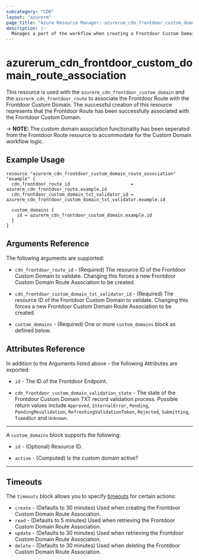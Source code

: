 ```yaml
---
subcategory: "CDN"
layout: "azurerm"
page_title: "Azure Resource Manager: azurerum_cdn_frontdoor_custom_domain_route_association"
description: |-
  Manages a part of the workflow when creating a Frontdoor Custom Domain.
---
```


# azurerum_cdn_frontdoor_custom_domain_route_association

This resource is used with the `azurerm_cdn_frontdoor_custom_domain` and the `azurerm_cdn_frontdoor_route` to associate the Frontdoor Route with the Frontdoor Custom Domain. The successful creation of this resource represents that the Frontdoor Route has been successfully associated with the Frontdoor Custom Domain.

-> **NOTE:** The custom domain association functionality has been seperated from the Frontdoor Route resource to accommodate for the Custom Domain workflow logic.

## Example Usage

```hcl
resource "azurerm_cdn_frontdoor_custom_domain_route_association" "example" {
  cdn_frontdoor_route_id                       = azurerm_cdn_frontdoor_route.example.id
  cdn_frontdoor_custom_domain_txt_validator_id = azurerm_cdn_frontdoor_custom_domain_txt_validator.example.id

  custom_domains {
    id = azurerm_cdn_frontdoor_custom_domain.example.id
  }
}
```

## Arguments Reference

The following arguments are supported:

* `cdn_frontdoor_route_id` - (Required) The resource ID of the Frontdoor Custom Domain to validate. Changing this forces a new Frontdoor Custom Domain Route Association to be created.

* `cdn_frontdoor_custom_domain_txt_validator_id` - (Required) The resource ID of the Frontdoor Custom Domain to validate. Changing this forces a new Frontdoor Custom Domain Route Association to be created.

* `custom_domains` - (Required) One or more `custom_domains` block as defined below.

## Attributes Reference

In addition to the Arguments listed above - the following Attributes are exported:

* `id` - The ID of the Frontdoor Endpoint.

[comment]: <> (TODO: This needs to be a list map structure like custom domains)
* `cdn_frontdoor_custom_domain_validation_state` - The state of the Frontdoor Custom Domain TXT record validation process. Possible return values include `Approved`, `InternalError`, `Pending`, `PendingRevalidation`, `RefreshingValidationToken`, `Rejected`, `Submitting`, `TimedOut` and `Unknown`.

---

A `custom_domains` block supports the following:

* `id` - (Optional) Resource ID.

* `active` - (Computed) Is the custom domain active?

---

## Timeouts

The `timeouts` block allows you to specify [timeouts](https://www.terraform.io/docs/configuration/resources.html#timeouts) for certain actions:

* `create` - (Defaults to 30 minutes) Used when creating the Frontdoor Custom Domain Route Association.
* `read` - (Defaults to 5 minutes) Used when retrieving the Frontdoor Custom Domain Route Association.
* `update` - (Defaults to 30 minutes) Used when retrieving the Frontdoor Custom Domain Route Association.
* `delete` - (Defaults to 30 minutes) Used when deleting the Frontdoor Custom Domain Route Association.
